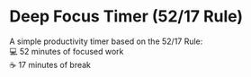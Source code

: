# Deep Focus Timer (52/17 Rule)

A simple productivity timer based on the 52/17 Rule:  
💻 52 minutes of focused work  
☕ 17 minutes of break
